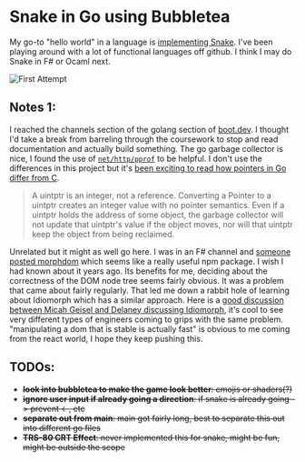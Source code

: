 # Snake in Go using Bubbletea

My go-to "hello world" in a language is [implementing Snake](https://en.wikipedia.org/wiki/Snake_(video_game_genre)). I've been playing around with a lot of functional languages off github. I think I may do Snake in F# or Ocaml next.

![First Attempt](https://github.com/jakemckenzie/go-snake/blob/main/docs/attempt-1.gif?raw=true)

## Notes 1:

I reached the channels section of the golang section of [boot.dev](https://www.boot.dev/courses/learn-golang). I thought I'd take a break from barreling through the coursework to stop and read documentation and actually build something. The go garbage collector is nice, I found the use of [`net/http/pprof`](https://www.ardanlabs.com/blog/2019/05/garbage-collection-in-go-part2-gctraces.html) to be helpful. I don't use the differences in this project but it's [been exciting to read how pointers in Go differ from C](https://pkg.go.dev/unsafe).

>A uintptr is an integer, not a reference. Converting a Pointer to a uintptr creates an integer value with no pointer semantics. Even if a uintptr holds the address of some object, the garbage collector will not update that uintptr's value if the object moves, nor will that uintptr keep the object from being reclaimed.

Unrelated but it might as well go here. I was in an F# channel and [someone posted morphdom](https://www.npmjs.com/package/morphdom) which seems like a really useful npm package. I wish I had known about it years ago. Its benefits for me, deciding about the correctness of the DOM node tree seems fairly obvious. It was a problem that came about fairly regularly. That led me down a rabbit hole of learning about Idiomorph which has a similar approach. Here is a [good discussion between Micah Geisel and Delaney discussing Idiomorph](https://www.youtube.com/watch?v=IrtBBqyDrJU), it's cool to see very different types of engineers coming to grips with the same problem. "manipulating a dom that is stable is actually fast" is obvious to me coming from the react world, I hope they keep pushing this.
## TODOs:

- ~~**look into bubbletea to make the game look better**: emojis or shaders(?)~~
- ~~**ignore user input if already going a direction**: if snake is already going -> prevent <-, etc~~
- ~~**separate out from main**: main got fairly long, best to separate this out into different go files~~
- ~~**TRS-80 CRT Effect**: never implemented this for snake, might be fun, might be outside the scope~~